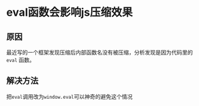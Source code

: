 # eval函数会影响js压缩效果

## 原因
最近写的一个框架发现压缩后内部函数名没有被压缩，分析发现是因为代码里的 `eval` 函数。

## 解决方法
把`eval`调用改为`window.eval`可以神奇的避免这个情况
